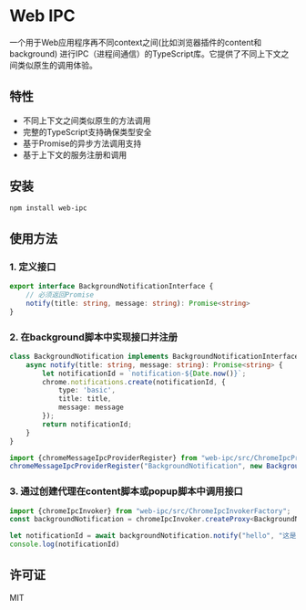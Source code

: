 # Web IPC

一个用于Web应用程序再不同context之间(比如浏览器插件的content和background) 进行IPC（进程间通信）的TypeScript库。它提供了不同上下文之间类似原生的调用体验。

## 特性
- 不同上下文之间类似原生的方法调用
- 完整的TypeScript支持确保类型安全
- 基于Promise的异步方法调用支持
- 基于上下文的服务注册和调用

## 安装
```bash
npm install web-ipc
```

## 使用方法
### 1. 定义接口
```typescript
export interface BackgroundNotificationInterface {
    // 必须返回Promise
    notify(title: string, message: string): Promise<string>
}
```

### 2. 在background脚本中实现接口并注册
```typescript
class BackgroundNotification implements BackgroundNotificationInterface {
    async notify(title: string, message: string): Promise<string> {
        let notificationId = `notification-${Date.now()}`;
        chrome.notifications.create(notificationId, {
            type: 'basic',
            title: title,
            message: message
        });
        return notificationId;
    }
}

import {chromeMessageIpcProviderRegister} from "web-ipc/src/ChromeIpcProvider";
chromeMessageIpcProviderRegister("BackgroundNotification", new BackgroundNotification())
```

### 3. 通过创建代理在content脚本或popup脚本中调用接口
```typescript
import {chromeIpcInvoker} from "web-ipc/src/ChromeIpcInvokerFactory";
const backgroundNotification = chromeIpcInvoker.createProxy<BackgroundNotificationInterface>("BackgroundNotificationInterface")

let notificationId = await backgroundNotification.notify("hello", "这是来自content脚本的通知")
console.log(notificationId)
```

## 许可证

MIT
